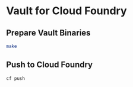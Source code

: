 # Vault for Cloud Foundry

## Prepare Vault Binaries
```bash
make
```

## Push to Cloud Foundry
```bash
cf push
```
